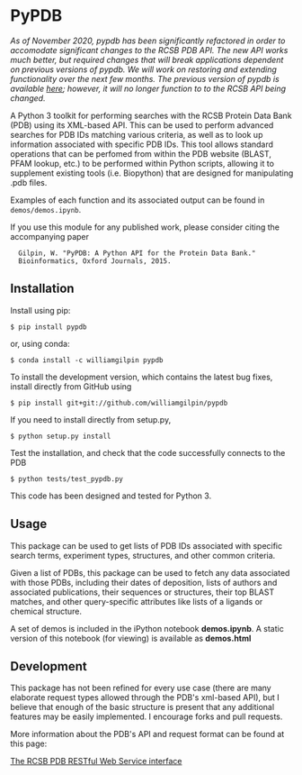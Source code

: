 # PyPDB

*As of November 2020, pypdb has been significantly refactored in order to accomodate significant changes to the RCSB PDB API. The new API works much better, but required changes that will break applications dependent on previous versions of pypdb. We will work on restoring and extending functionality over the next few months. The previous version of pypdb is available [here](https://github.com/williamgilpin/pypdb_legacy); however, it will no longer function to to the RCSB API being changed.*

A Python 3 toolkit for performing searches with the RCSB Protein Data Bank (PDB) using its XML-based API. This can be used to perform advanced searches for PDB IDs matching various criteria, as well as to look up information associated with specific PDB IDs. This tool allows standard operations that can be perfomed from within the PDB website (BLAST, PFAM lookup, etc.) to be performed within Python scripts, allowing it to supplement existing tools (i.e. Biopython) that are designed for manipulating .pdb files.

Examples of each function and its associated output can be found in `demos/demos.ipynb`.

If you use this module for any published work, please consider citing the accompanying paper

      Gilpin, W. "PyPDB: A Python API for the Protein Data Bank." 
      Bioinformatics, Oxford Journals, 2015.


## Installation

Install using pip:

	$ pip install pypdb

or, using conda:

	$ conda install -c williamgilpin pypdb

To install the development version, which contains the latest bug fixes, install directly from GitHub using

   	$ pip install git+git://github.com/williamgilpin/pypdb

If you need to  install directly from setup.py,

    $ python setup.py install


Test the installation, and check that the code successfully connects to the PDB

	$ python tests/test_pypdb.py

This code has been designed and tested for Python 3.

## Usage

This package can be used to get lists of PDB IDs associated with specific search terms, experiment types, structures, and other common criteria.

Given a list of PDBs, this package can be used to fetch any data associated with those PDBs, including their dates of deposition, lists of authors and associated publications, their sequences or structures, their top BLAST matches, and other query-specific attributes like lists of a ligands or chemical structure.

A set of demos is included in the iPython notebook **demos.ipynb**. A static version of this notebook (for viewing) is available as **demos.html**

## Development

This package has not been refined for every use case (there are many elaborate request types allowed through the PDB's xml-based API), but I believe that enough of the basic structure is present that any additional features may be easily implemented. I encourage forks and pull requests.

More information about the PDB's API and request format can be found at this page:

[The RCSB PDB RESTful Web Service interface](http://www.rcsb.org/pdb/software/rest.do)


